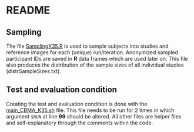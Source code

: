# README

## Sampling
The file [SamplingK35.R](https://github.com/NeuroStat/PaperStudyCharCBMA/blob/master/Main/K35/SamplingK35.R) is used to sample subjects into studies and reference images for each (unique) run/iteration.
Anonymized sampled participant IDs are saved in **R** data frames which are used later on. This file also produces the distribution of the sample sizes of all individual studies (distrSampleSizes.txt).

## Test and evaluation condition
Creating the test and evaluation condition is done with the [main_CBMA_K35.sh](https://github.com/NeuroStat/PaperStudyCharCBMA/blob/master/Main/K35/main_CBMA_K35.sh) file.
This file needs to be run for 2 times in which argument `$RUN` at line **99** should be altered. All other files are helper files and self-explanatory through the comments within the code.

